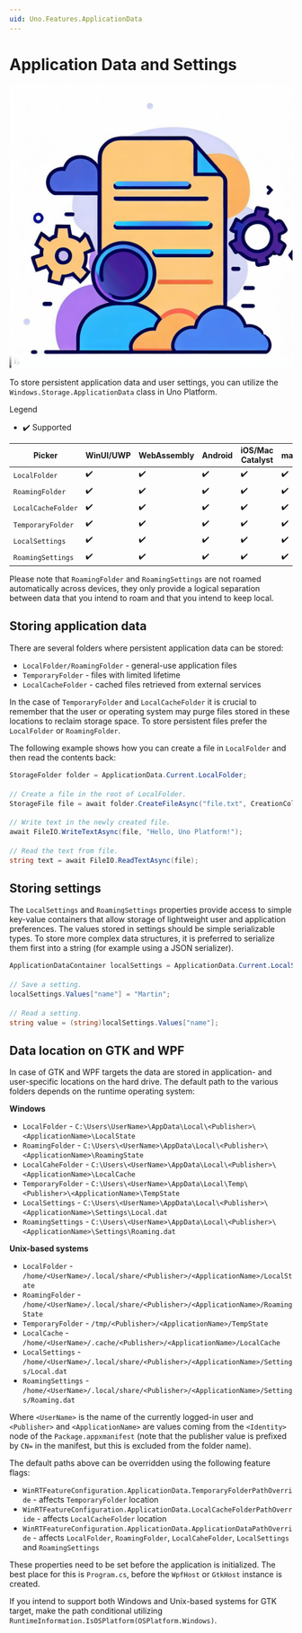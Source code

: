 ```yaml
---
uid: Uno.Features.ApplicationData
---
```


# Application Data and Settings

![Application Data and Preferences](../Assets/features/applicationdata/appdata.jpeg)

To store persistent application data and user settings, you can utilize the `Windows.Storage.ApplicationData` class in Uno Platform.

Legend
  - ✔️  Supported

| Picker         | WinUI/UWP   | WebAssembly | Android | iOS/Mac Catalyst   | macOS | WPF | GTK |
|----------------|-------|-------------|---------|-------|-------|-----|-----|
| `LocalFolder` | ✔️   | ✔️   | ✔️     | ✔️    | ✔️   | ✔️  | ✔️  |
| `RoamingFolder` | ✔️   | ✔️  | ✔️     | ✔️    | ✔️   | ✔️  | ✔️  |
| `LocalCacheFolder`   | ✔️   | ✔️          | ✔️     | ✔️| ✔️   | ✔️  | ✔️  |
| `TemporaryFolder`   | ✔️   | ✔️          | ✔️     | ✔️| ✔️   | ✔️  | ✔️  |
| `LocalSettings`   | ✔️   | ✔️          | ✔️     | ✔️| ✔️   | ✔️  | ✔️  |
| `RoamingSettings`   | ✔️   | ✔️          | ✔️     | ✔️| ✔️   | ✔️  | ✔️  |

Please note that `RoamingFolder` and `RoamingSettings` are not roamed automatically across devices, they only provide a logical separation between data that you intend to roam and that you intend to keep local.

## Storing application data

There are several folders where persistent application data can be stored:

- `LocalFolder/RoamingFolder` - general-use application files
- `TemporaryFolder` - files with limited lifetime
- `LocalCacheFolder` - cached files retrieved from external services

In the case of `TemporaryFolder` and `LocalCacheFolder` it is crucial to remember that the user or operating system may purge files stored in these locations to reclaim storage space. To store persistent files prefer the `LocalFolder` or `RoamingFolder`.

The following example shows how you can create a file in `LocalFolder` and then read the contents back:

```csharp
StorageFolder folder = ApplicationData.Current.LocalFolder;

// Create a file in the root of LocalFolder.
StorageFile file = await folder.CreateFileAsync("file.txt", CreationCollisionOption.ReplaceExisting);

// Write text in the newly created file.
await FileIO.WriteTextAsync(file, "Hello, Uno Platform!");

// Read the text from file.
string text = await FileIO.ReadTextAsync(file);
```

## Storing settings

The `LocalSettings` and `RoamingSettings` properties provide access to simple key-value containers that allow storage of lightweight user and application preferences. The values stored in settings should be simple serializable types. To store more complex data structures, it is preferred to serialize them first into a string (for example using a JSON serializer).

``` csharp
ApplicationDataContainer localSettings = ApplicationData.Current.LocalSettings;

// Save a setting.
localSettings.Values["name"] = "Martin";

// Read a setting.
string value = (string)localSettings.Values["name"];
```

## Data location on GTK and WPF

In case of GTK and WPF targets the data are stored in application- and user-specific locations on the hard drive. The default path to the various folders depends on the runtime operating system:

**Windows**

- `LocalFolder` - `C:\Users\UserName>\AppData\Local\<Publisher>\<ApplicationName>\LocalState`
- `RoamingFolder` - `C:\Users\<UserName>\AppData\Local\<Publisher>\<ApplicationName>\RoamingState`
- `LocalCaheFolder` - `C:\Users\<UserName>\AppData\Local\<Publisher>\<ApplicationName>\LocalCache`
- `TemporaryFolder` - `C:\Users\<UserName>\AppData\Local\Temp\<Publisher>\<ApplicationName>\TempState`
- `LocalSettings` - `C:\Users\<UserName>\AppData\Local\<Publisher>\<ApplicationName>\Settings\Local.dat`
- `RoamingSettings` - `C:\Users\<UserName>\AppData\Local\<Publisher>\<ApplicationName>\Settings\Roaming.dat`

**Unix-based systems**

- `LocalFolder` - `/home/<UserName>/.local/share/<Publisher>/<ApplicationName>/LocalState`
- `RoamingFolder` - `/home/<UserName>/.local/share/<Publisher>/<ApplicationName>/RoamingState`
- `TemporaryFolder` - `/tmp/<Publisher>/<ApplicationName>/TempState`
- `LocalCache` - `/home/<UserName>/.cache/<Publisher>/<ApplicationName>/LocalCache`
- `LocalSettings` - `/home/<UserName>/.local/share/<Publisher>/<ApplicationName>/Settings/Local.dat`
- `RoamingSettings` - `/home/<UserName>/.local/share/<Publisher>/<ApplicationName>/Settings/Roaming.dat`

Where `<UserName>` is the name of the currently logged-in user and `<Publisher>` and `<ApplicationName>` are values coming from the `<Identity>` node of the `Package.appxmanifest` (note that the publisher value is prefixed by `CN=` in the manifest, but this is excluded from the folder name).

The default paths above can be overridden using the following feature flags:

- `WinRTFeatureConfiguration.ApplicationData.TemporaryFolderPathOverride` - affects `TemporaryFolder` location
- `WinRTFeatureConfiguration.ApplicationData.LocalCacheFolderPathOverride` - affects `LocalCacheFolder` location
- `WinRTFeatureConfiguration.ApplicationData.ApplicationDataPathOverride` - affects `LocalFolder`, `RoamingFolder`, `LocalCaheFolder`, `LocalSettings` and `RoamingSettings`

These properties need to be set before the application is initialized. The best place for this is `Program.cs`, before the `WpfHost` or `GtkHost` instance is created.

If you intend to support both Windows and Unix-based systems for GTK target, make the path conditional utilizing `RuntimeInformation.IsOSPlatform(OSPlatform.Windows)`.